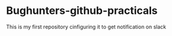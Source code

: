 # Bughunters-github-practicals
This is my first repository cinfiguring it to get notification on slack
